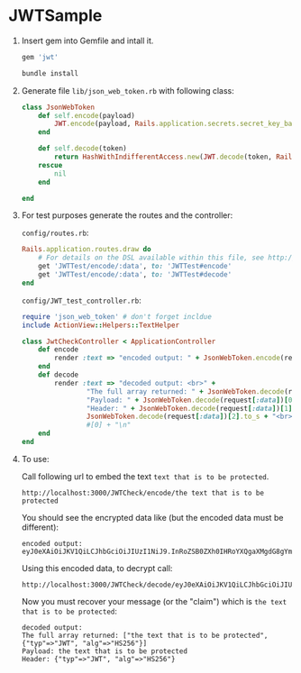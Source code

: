 # JWTSample

1. Insert gem into Gemfile and intall it.

    ```ruby
    gem 'jwt'
    ```
    ```ruby
    bundle install
    ```
2. Generate file ```lib/json_web_token.rb``` with following class:

    ```ruby
    class JsonWebToken
        def self.encode(payload)
            JWT.encode(payload, Rails.application.secrets.secret_key_base)
        end

        def self.decode(token)
            return HashWithIndifferentAccess.new(JWT.decode(token, Rails.application.secrets.secret_key_base)[0])
        rescue
            nil
        end

    end
    ```

3. For test purposes generate the routes and the controller:

    ```config/routes.rb```:
    ```ruby
    Rails.application.routes.draw do
        # For details on the DSL available within this file, see http://guides.rubyonrails.org/routing.html
        get 'JWTTest/encode/:data', to: 'JWTTest#encode'
        get 'JWTTest/encode/:data', to: 'JWTTest#decode'
    end
    ```
    ```config/JWT_test_controller.rb```:
    ```ruby
    require 'json_web_token' # don't forget incldue
    include ActionView::Helpers::TextHelper

    class JwtCheckController < ApplicationController
        def encode
            render :text => "encoded output: " + JsonWebToken.encode(request[:data])
        end
        def decode
            render :text => "decoded output: <br>" + 
                    "The full array returned: " + JsonWebToken.decode(request[:data]).to_s + "<br>" +
                    "Payload: " + JsonWebToken.decode(request[:data])[0].to_s + "<br>" +
                    "Header: " + JsonWebToken.decode(request[:data])[1].to_s + "<br>" +
                    JsonWebToken.decode(request[:data])[2].to_s + "<br>" 
                    #[0] + "\n"
        end
    end
    ```

4. To use:

    Call following url to embed the text ```text that is to be protected```.
    ```url
    http://localhost:3000/JWTCheck/encode/the text that is to be protected
    ```
    You should see the encrypted data like (but the encoded data must be different):
    ```text
    encoded output: eyJ0eXAiOiJKV1QiLCJhbGciOiJIUzI1NiJ9.InRoZSB0ZXh0IHRoYXQgaXMgdG8gYmUgcHJvdGVjdGVkIg.Cmqqtxmjy7CuWUqIq8YTnvwxEDdrJhgrSXchiG5PPh8
    ```
    Using this encoded data, to decrypt call:
    ```url
    http://localhost:3000/JWTCheck/decode/eyJ0eXAiOiJKV1QiLCJhbGciOiJIUzI1NiJ9.InRoZSB0ZXh0IHRoYXQgaXMgdG8gYmUgcHJvdGVjdGVkIg.Cmqqtxmjy7CuWUqIq8YTnvwxEDdrJhgrSXchiG5PPh8
    ```
    Now you must recover your message (or the "claim") which is ```the text that is to be protected```:
    ```text
    decoded output: 
    The full array returned: ["the text that is to be protected", {"typ"=>"JWT", "alg"=>"HS256"}]
    Payload: the text that is to be protected
    Header: {"typ"=>"JWT", "alg"=>"HS256"}
    ```

